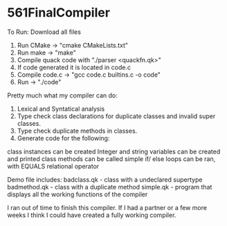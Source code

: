 # 561FinalCompiler

To Run: Download all files

1. Run CMake -> "cmake CMakeLists.txt"
2. Run make -> "make"
3. Compile quack code with "./parser <quackfn.qk>"
4. If code generated it is located in code.c
5. Compile code.c -> "gcc code.c builtins.c -o code"
6. Run -> "./code"

Pretty much what my compiler can do:
1. Lexical and Syntatical analysis
2. Type check class declarations for duplicate classes and invalid super classes.
3. Type check duplicate methods in classes.
4. Generate code for the following:

 class instances can be created
 Integer and string variables can be created and printed
 class methods can be called 
 simple if/ else loops can be ran, with EQUALS relational operator 
 
 
Demo file includes:
badclass.qk - class with a undeclared supertype
badmethod.qk - class with a duplicate method
simple.qk - program that displays all the working functions of the compiler

 I ran out of time to finish this compiler. If I had a partner or a few more weeks I think I could have created a fully working compiler. 
